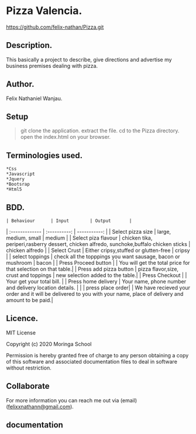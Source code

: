 # Pizza Valencia.
https://github.com/felix-nathan/Pizza.git

## Description.
This basically a project to describe, give directions and advertise my business premises dealing with pizza.


## Author.
Felix Nathaniel Wanjau.


## Setup
>git clone the application.
>extract the file.
>cd to the Pizza directory.
>open the index.html on your browser.


## Terminologies used.
    *Css
    *Javascript
    *Jquery
    *Bootsrap
    *Html5

## BDD.

    | Behaviour      | Input        | Output       |
| :------------- | :----------: | -----------: |
|  Select pizza size  |   large, medium, small |   medium  |
| Select piza flavour  | chicken tika, periperi,rasberry dessert, chicken alfredo, sunchoke,buffalo chicken sticks |  chicken alfredo  |
| Select Crust   |  Either cripsy,stuffed or glutten-free  | cripsy    |
| select toppings  |  check all the topppings you want sausage, bacon or mushroom    | bacon    |
| Press Proceed button |     | You will get the total price for that selection on that table.|
| Press add pizza button | pizza flavor,size, crust and toppings   | new selection added to the table.|
| Press Checkout |     | Your get your total bill. |
| Press home delivery | Your name, phone number and delivery location details.    |  |
| press place order| | We have recieved your order and it will be delivered to you with your name, place of delivery and amount to be paid.|


## Licence.
MIT License

Copyright (c) 2020 Moringa School

Permission is hereby granted free of charge to any person obtaining a copy of this software and associated documentation files
to deal in software without restriction.


## Collaborate
For more information you can reach me out via (email) (felixxnathann@gmail.com). 

## documentation




